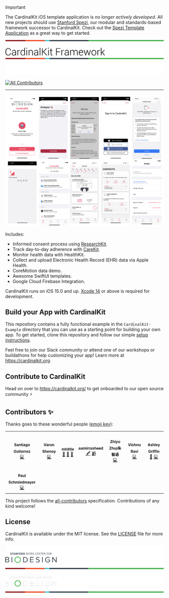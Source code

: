 > [!IMPORTANT]  
> The CardinalKit iOS template application is *no longer actively developed*. All new projects should use [Stanford Spezi](https://github.com/StanfordSpezi), our modular and standards-based framework successor to CardinalKit. Check out the [Spezi Template Application](https://github.com/StanfordSpezi/SpeziTemplateApplication) as a great way to get started.

![CardinalKit Logo](https://raw.githubusercontent.com/CardinalKit/.github/main/assets/ck-header-light.png#gh-light-mode-only)
![CardinalKit Logo](https://raw.githubusercontent.com/CardinalKit/.github/main/assets/ck-header-dark.png#gh-dark-mode-only)

<!-- ALL-CONTRIBUTORS-BADGE:START - Do not remove or modify this section -->
[![All Contributors](https://img.shields.io/badge/all_contributors-8-orange.svg?style=flat-square)](#contributors-)
<!-- ALL-CONTRIBUTORS-BADGE:END --> 

---

<img src="https://raw.githubusercontent.com/CardinalKit/.github/main/assets/CK_Map.jpg" alt="cardinalkit map">

Includes:
* Informed consent process using [ResearchKit](https://github.com/ResearchKit/ResearchKit).
* Track day-to-day adherence with [CareKit](https://github.com/carekit-apple/CareKit).
* Monitor health data with HealthKit.
* Collect and upload Electronic Health Record (EHR) data via Apple Health.
* CoreMotion data demo.
* Awesome SwiftUI templates.
* Google Cloud Firebase Integration.

CardinalKit runs on iOS 15.0 and up. [Xcode 14](https://developer.apple.com/xcode/) or above is required for development.

## Build your App with CardinalKit

This repository contains a fully functional example in the `CardinalKit-Example` directory that you can use as a starting point for building your own app. To get started, clone this repository and follow our simple [setup instructions](https://cardinalkit.org/cardinalkit-docs/1-cardinalkit-app/1-start.html).

Feel free to join our Slack community or attend one of our workshops or buildathons for help customizing your app! Learn more at https://cardinalkit.org.

## Contribute to CardinalKit

Head on over to https://cardinalkit.org/ to get onboarded to our open source community ⚡️ 

## Contributors ✨

Thanks goes to these wonderful people ([emoji key](https://allcontributors.org/docs/en/emoji-key)):

<!-- ALL-CONTRIBUTORS-LIST:START - Do not remove or modify this section -->
<!-- prettier-ignore-start -->
<!-- markdownlint-disable -->
<table>
  <tr>
    <td align="center"><a href="http://gutierrezsantiago.com"><img src="https://avatars2.githubusercontent.com/u/5482213?v=4?s=100" width="100px;" alt=""/><br /><sub><b>Santiago Gutierrez</b></sub></a><br /><a href="https://github.com/CardinalKit/CardinalKit/commits?author=ssgutierrez42" title="Code">💻</a></td>
    <td align="center"><a href="http://varunshenoy.com"><img src="https://avatars3.githubusercontent.com/u/10859091?v=4?s=100" width="100px;" alt=""/><br /><sub><b>Varun Shenoy</b></sub></a><br /><a href="https://github.com/CardinalKit/CardinalKit/commits?author=varunshenoy" title="Code">💻</a></td>
    <td align="center"><a href="https://github.com/mhittle"><img src="https://avatars1.githubusercontent.com/u/1742619?v=4?s=100" width="100px;" alt=""/><br /><sub><b>mhittle</b></sub></a><br /><a href="#ideas-mhittle" title="Ideas, Planning, & Feedback">🤔</a> <a href="#maintenance-mhittle" title="Maintenance">🚧</a> <a href="#projectManagement-mhittle" title="Project Management">📆</a></td>
    <td align="center"><a href="https://github.com/aamirrasheed"><img src="https://avatars3.githubusercontent.com/u/7892721?v=4?s=100" width="100px;" alt=""/><br /><sub><b>aamirrasheed</b></sub></a><br /><a href="#content-aamirrasheed" title="Content">🖋</a> <a href="#video-aamirrasheed" title="Videos">📹</a></td>
    <td align="center"><a href="http://apollozhu.github.io/en"><img src="https://avatars1.githubusercontent.com/u/10842684?v=4?s=100" width="100px;" alt=""/><br /><sub><b>Zhiyu Zhu/朱智语</b></sub></a><br /><a href="https://github.com/CardinalKit/CardinalKit/commits?author=ApolloZhu" title="Code">💻</a></td>
    <td align="center"><a href="http://vishnu.io"><img src="https://avatars.githubusercontent.com/u/1212163?v=4?s=100" width="100px;" alt=""/><br /><sub><b>Vishnu Ravi</b></sub></a><br /><a href="https://github.com/CardinalKit/CardinalKit/commits?author=vishnuravi" title="Code">💻</a></td>
    <td align="center"><a href="https://github.com/griffinac"><img src="https://avatars0.githubusercontent.com/u/14243141?s=460&u=203a5408c41deaae65c2416b3043e777bdf9de0e&v=4?s=100" width="100px;" alt=""/><br /><sub><b>Ashley Griffin</b></sub></a><br /><a href="#ideas-griffinac" title="Ideas, Planning, & Feedback">🤔</a> <a href="https://github.com/CardinalKit/CardinalKit/commits?author=griffinac" title="Code">💻</a></td>
  </tr>
  <tr>
    <td align="center"><a href="http://ase.in.tum.de/schmiedmayer"><img src="https://avatars.githubusercontent.com/u/28656495?v=4?s=100" width="100px;" alt=""/><br /><sub><b>Paul Schmiedmayer</b></sub></a><br /><a href="https://github.com/CardinalKit/CardinalKit/commits?author=PSchmiedmayer" title="Code">💻</a></td>
  </tr>
</table>

<!-- markdownlint-restore -->
<!-- prettier-ignore-end -->

<!-- ALL-CONTRIBUTORS-LIST:END -->

This project follows the [all-contributors](https://github.com/all-contributors/all-contributors) specification. Contributions of any kind welcome!

## License

CardinalKit is available under the MIT license. See the [LICENSE](https://github.com/CardinalKit/CardinalKit/blob/main/LICENSE) file for more info.


![Stanford Byers Center for Biodesign Logo](https://raw.githubusercontent.com/CardinalKit/.github/main/assets/ck-footer-light.png#gh-light-mode-only)
![Stanford Byers Center for Biodesign Logo](https://raw.githubusercontent.com/CardinalKit/.github/main/assets/ck-footer-dark.png#gh-dark-mode-only)
